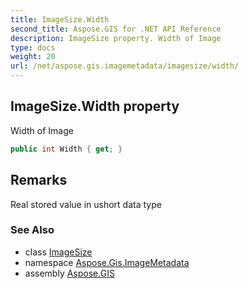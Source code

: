 ```yaml
---
title: ImageSize.Width
second_title: Aspose.GIS for .NET API Reference
description: ImageSize property. Width of Image
type: docs
weight: 20
url: /net/aspose.gis.imagemetadata/imagesize/width/
---
```

## ImageSize.Width property

Width of Image

```csharp
public int Width { get; }
```

## Remarks

Real stored value in ushort data type

### See Also

* class [ImageSize](../)
* namespace [Aspose.Gis.ImageMetadata](../../imagesize/)
* assembly [Aspose.GIS](../../../)



